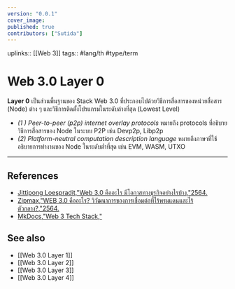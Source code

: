 ```yaml
---
version: "0.0.1"
cover_image:
published: true
contributors: ["Sutida"]
---
```

uplinks:: [[Web 3]]
tags:: #lang/th #type/term

# Web 3.0 Layer 0
**Layer 0** เป็นส่วนพื้นฐานของ Stack  Web 3.0 ที่ประกอบไปด้วยวิธีการสื่อสารของหน่วยสื่อสาร (Node) ต่าง ๆ และวิธีการติดตั้งโปรแกรมในระดับล่างที่สุด (Lowest Level)
- *(1 ) Peer-to-peer (p2p) internet overlay protocols*  หมายถึง protocols ที่อธิบายวิธีการสื่อสารของ Node ในระบบ P2P เช่น Devp2p, Libp2p
-  *(2) Platform-neutral computation description language* หมายถึงภาษาที่ใช้อธิบายการทำงานของ Node ในระดับต่ำที่สุด เช่น EVM, WASM, UTXO
---
## References
- [Jittipong Loespradit,"Web 3.0 คืออะไร มีโอกาสทางธุรกิจอย่างไรบ้าง,"2564.](https://www.martechthai.com/technology/what-is-web-3-and-marketing/)
- [Zipmax,"WEB 3.0 คืออะไร? วิวัฒนาการของการเชื่อมต่อที่ไร้พรมแดนและไร้ตัวกลาง?,"2564.](https://www.finnomena.com/zipmex/what-is-web-3-0/)
- [MkDocs,"Web 3 Tech Stack,"](https://web3-technology-stack.readthedocs.io/en/latest/)
## See also
- [[Web 3.0 Layer 1]]
- [[Web 3.0 Layer 2]]
- [[Web 3.0 Layer 3]]
- [[Web 3.0 Layer 4]]

